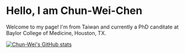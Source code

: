 # Hello, I am Chun-Wei-Chen
Welcome to my page! I'm from Taiwan and currently a PhD canditate at Baylor College of Medicine, Houston, TX.

[![Chun-Wei's GitHub stats](https://github-readme-stats.vercel.app/api?username=890144chunwei)](https://github.com/890144chunwei/github-readme-stats)
